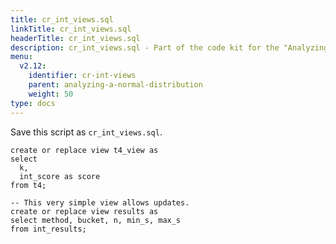 ```yaml
---
title: cr_int_views.sql
linkTitle: cr_int_views.sql
headerTitle: cr_int_views.sql
description: cr_int_views.sql - Part of the code kit for the "Analyzing a normal distribution" section within the YSQL window functions documentation.
menu:
  v2.12:
    identifier: cr-int-views
    parent: analyzing-a-normal-distribution
    weight: 50
type: docs
---
```

Save this script as `cr_int_views.sql`.
```plpgsql
create or replace view t4_view as
select
  k,
  int_score as score
from t4;

-- This very simple view allows updates.
create or replace view results as
select method, bucket, n, min_s, max_s
from int_results;
```
